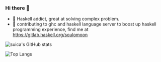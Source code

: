 ### Hi there 👋

- 🔭 Haskell addict, great at solving complex problem.
- 🌱 contributing to ghc and haskell language server to boost up haskell programming experience, find me at https://gitlab.haskell.org/soulomoon
<!--
**soulmoon/soulmoon** is a ✨ _special_ ✨ repository because its `README.md` (this file) appears on your GitHub profile.

Here are some ideas to get you started:


- 👯 I’m looking to collaborate on ...
- 🤔 I’m looking for help with ...
- 💬 Ask me about ...
- 📫 How to reach me: ...
- 😄 Pronouns: they/them.
- ⚡ Fun fact: ...
-->

![suica's GitHub stats](https://github-readme-stats.vercel.app/api?username=soulomoon&show_icons=true&theme=transparent)

![Top Langs](https://github-readme-stats.vercel.app/api/top-langs/?username=soulomoon&layout=donut)


